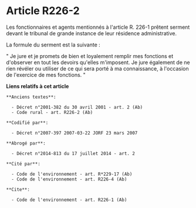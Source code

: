 # Article R226-2

Les fonctionnaires et agents mentionnés à l'article R. 226-1 prêtent serment devant le tribunal de grande instance de leur
résidence administrative. 

La formule du serment est la suivante : 

" Je jure et je promets de bien et loyalement remplir mes fonctions et d'observer en tout les devoirs qu'elles m'imposent. Je
jure également de ne rien révéler ou utiliser de ce qui sera porté à ma connaissance, à l'occasion de l'exercice de mes
fonctions. "

**Liens relatifs à cet article**

	**Anciens textes**:

	  - Décret n°2001-382 du 30 avril 2001 - art. 2 (Ab)
	  - Code rural - art. R226-2 (Ab)

	**Codifié par**:

	  - Décret n°2007-397 2007-03-22 JORF 23 mars 2007

	**Abrogé par**:

	  - Décret n°2014-813 du 17 juillet 2014 - art. 2

	**Cité par**:

	  - Code de l'environnement - art. R*229-17 (Ab)
	  - Code de l'environnement - art. R226-4 (Ab)

	**Cite**:

	  - Code de l'environnement - art. R226-1 (Ab)
